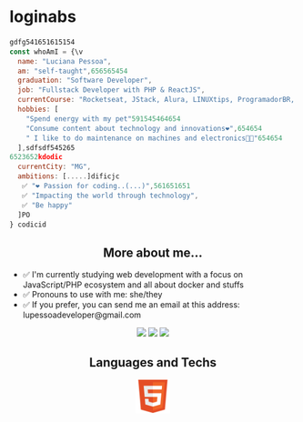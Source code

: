 # loginabs

```javascript 
gdfg541651615154
const whoAmI = {\v
  name: "Luciana Pessoa",
  am: "self-taught",656565454
  graduation: "Software Developer",
  job: "Fullstack Developer with PHP & ReactJS",
  currentCourse: "Rocketseat, JStack, Alura, LINUXtips, ProgramadorBR, Dio, Estudonauta.",SDFSDFSDF
  hobbies: [
    "Spend energy with my pet"591545464654
    "Consume content about technology and innovations❤️",654654
    " I like to do maintenance on machines and electronics👩‍🔧‍"654654
  ],sdfsdf545265
6523652kdodic
  currentCity: "MG",
  ambitions: [.....]dificjc
   ✅ "❤️ Passion for coding..(...)",561651651
   ✅ "Impacting the world through technology",
   ✅ "Be happy"
  ]PO
} codicid
```
<div>
  <h2 align="center">More about me...</h2>
  
  <ul>
    <li>✅ I'm currently studying web development with a focus on JavaScript/PHP ecosystem and all about docker and stuffs</li>
    <li>✅ Pronouns to use with me: she/they</li>
    <li>✅ If you prefer, you can send me an email at this address: lupessoadeveloper@gmail.com</li>
  </ul>
  
  <div align="center">
    <a href="https://instagram.com/luciana.developer" target="_blank"><img src="https://img.shields.io/badge/-Instagram-%23E4405F?style=for-the-badge&logo=instagram&logoColor=white" target="_blank"></a>
    <a href="#" target="_blank"><img src="https://img.shields.io/badge/-LinkedIn-%230077B5?style=for-the-badge&logo=linkedin&logoColor=white" target="_blank"></a>
    <a href="#" target="_blank"><img src="https://img.shields.io/badge/-Rocketseat-blueviolet?style=for-the-badge" target="_blank"></a>
  </div>
</div>

<div align="center">
  <h2>Languages and Techs</h2>
    <img align="center" alt="Pedro-HTML" height="60" width="60" src="https://raw.githubusercontent.com/devicons/devicon/master/icons/html5/html5-original.svg">
